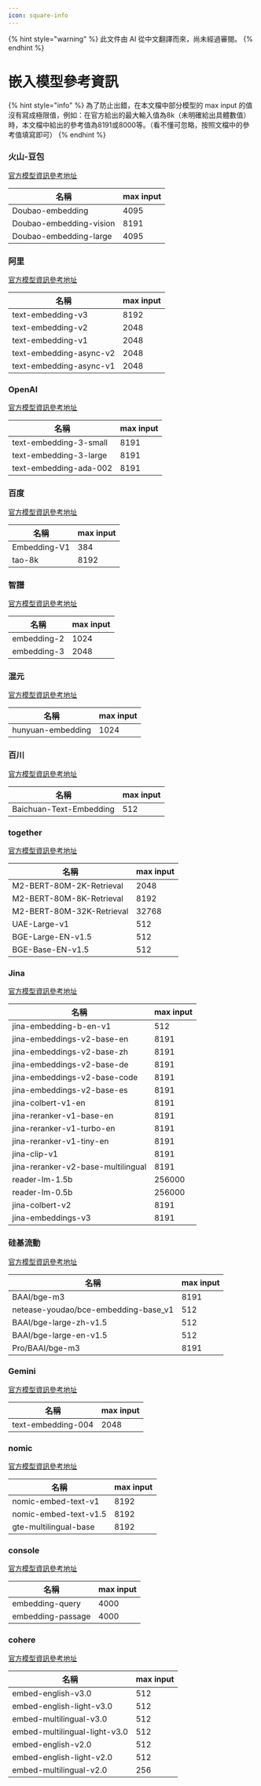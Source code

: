 ```yaml
---
icon: square-info
---
```


{% hint style="warning" %}
此文件由 AI 從中文翻譯而來，尚未經過審閱。
{% endhint %}

# 嵌入模型參考資訊

{% hint style="info" %}
為了防止出錯，在本文檔中部分模型的 max input 的值沒有寫成極限值，例如：在官方給出的最大輸入值為8k（未明確給出具體數值）時，本文檔中給出的參考值為8191或8000等。（看不懂可忽略，按照文檔中的參考值填寫即可）
{% endhint %}

### 火山-豆包

[官方模型資訊參考地址](https://console.volcengine.com/ark/region:ark+cn-beijing/model?feature=\&projectName=default\&vendor=Bytedance\&view=LIST_VIEW)

| 名稱                      | max input |
| ----------------------- | --------- |
| Doubao-embedding        | 4095      |
| Doubao-embedding-vision | 8191      |
| Doubao-embedding-large  | 4095      |

### 阿里

[官方模型資訊參考地址](https://help.aliyun.com/zh/model-studio/user-guide/embedding?spm=a2c4g.11186623.0.i1)

| 名稱                      | max input |
| ----------------------- | --------- |
| text-embedding-v3       | 8192      |
| text-embedding-v2       | 2048      |
| text-embedding-v1       | 2048      |
| text-embedding-async-v2 | 2048      |
| text-embedding-async-v1 | 2048      |

### OpenAI&#x20;

[官方模型資訊參考地址](https://platform.openai.com/docs/guides/embeddings#embedding-models)

| 名稱                     | max input |
| ---------------------- | --------- |
| text-embedding-3-small | 8191      |
| text-embedding-3-large | 8191      |
| text-embedding-ada-002 | 8191      |

### 百度

[官方模型資訊參考地址](https://cloud.baidu.com/doc/WENXINWORKSHOP/s/om6070n97#%E8%AF%B7%E6%B1%82%E5%8F%82%E6%95%B0)

| 名稱           | max input |
| ------------ | --------- |
| Embedding-V1 | 384       |
| tao-8k       | 8192      |

### 智譜

[官方模型資訊參考地址](https://bigmodel.cn/console/modelcenter/square)

| 名稱          | max input |
| ----------- | --------- |
| embedding-2 | 1024      |
| embedding-3 | 2048      |

### 混元

[官方模型資訊參考地址](https://cloud.tencent.com/document/product/1729/102832)

| 名稱                | max input |
| ----------------- | --------- |
| hunyuan-embedding | 1024      |

### 百川

[官方模型資訊參考地址](https://platform.baichuan-ai.com/docs/text-Embedding)

| 名稱                      | max input |
| ----------------------- | --------- |
| Baichuan-Text-Embedding | 512       |

### together

[官方模型資訊參考地址](https://docs.together.ai/docs/serverless-models#embedding-models)

| 名稱                        | max input |
| ------------------------- | --------- |
| M2-BERT-80M-2K-Retrieval  | 2048      |
| M2-BERT-80M-8K-Retrieval  | 8192      |
| M2-BERT-80M-32K-Retrieval | 32768     |
| UAE-Large-v1              | 512       |
| BGE-Large-EN-v1.5         | 512       |
| BGE-Base-EN-v1.5          | 512       |

### Jina&#x20;

[官方模型資訊參考地址](https://jina.ai/models/jina-embedding-b-en-v1)

| 名稱                                 | max input |
| ---------------------------------- | --------- |
| jina-embedding-b-en-v1             | 512       |
| jina-embeddings-v2-base-en         | 8191      |
| jina-embeddings-v2-base-zh         | 8191      |
| jina-embeddings-v2-base-de         | 8191      |
| jina-embeddings-v2-base-code       | 8191      |
| jina-embeddings-v2-base-es         | 8191      |
| jina-colbert-v1-en                 | 8191      |
| jina-reranker-v1-base-en           | 8191      |
| jina-reranker-v1-turbo-en          | 8191      |
| jina-reranker-v1-tiny-en           | 8191      |
| jina-clip-v1                       | 8191      |
| jina-reranker-v2-base-multilingual | 8191      |
| reader-lm-1.5b                     | 256000    |
| reader-lm-0.5b                     | 256000    |
| jina-colbert-v2                    | 8191      |
| jina-embeddings-v3                 | 8191      |

### 硅基流動

[官方模型資訊參考地址](https://siliconflow.cn/zh-cn/models)

| 名稱                                    | max input |
| ------------------------------------- | --------- |
| BAAI/bge-m3                           | 8191      |
| netease-youdao/bce-embedding-base\_v1 | 512       |
| BAAI/bge-large-zh-v1.5                | 512       |
| BAAI/bge-large-en-v1.5                | 512       |
| Pro/BAAI/bge-m3                       | 8191      |

### Gemini

[官方模型資訊參考地址](https://ai.google.dev/gemini-api/docs/models/gemini?hl=zh-cn#text-embedding)

| 名稱                 | max input |
| ------------------ | --------- |
| text-embedding-004 | 2048      |

### nomic

[官方模型資訊參考地址](https://docs.nomic.ai/atlas/embeddings-and-retrieval/text-embedding)

| 名稱                    | max input |
| --------------------- | --------- |
| nomic-embed-text-v1   | 8192      |
| nomic-embed-text-v1.5 | 8192      |
| gte-multilingual-base | 8192      |

### console

[官方模型資訊參考地址](https://console.upstage.ai/docs/capabilities/embeddings)

| 名稱                | max input |
| ----------------- | --------- |
| embedding-query   | 4000      |
| embedding-passage | 4000      |

### cohere

[官方模型資訊參考地址](https://docs.cohere.com/docs/models#embed)

| 名稱                            | max input |
| ----------------------------- | --------- |
| embed-english-v3.0            | 512       |
| embed-english-light-v3.0      | 512       |
| embed-multilingual-v3.0       | 512       |
| embed-multilingual-light-v3.0 | 512       |
| embed-english-v2.0            | 512       |
| embed-english-light-v2.0      | 512       |
| embed-multilingual-v2.0       | 256       |